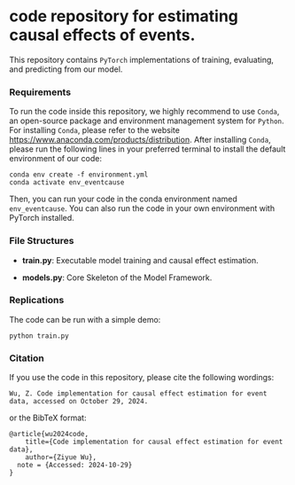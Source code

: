 # code repository for **estimating causal effects of events**.

This repository contains `PyTorch` implementations of training, evaluating, and predicting from our model. 


### Requirements

To run the code inside this repository, we highly recommend to use `Conda`, an open-source package and environment management system for `Python`. For installing `Conda`, please refer to the website https://www.anaconda.com/products/distribution. After installing `Conda`, please run the following lines in your preferred terminal to install the default environment of our code:

```
conda env create -f environment.yml
conda activate env_eventcause
```
Then, you can run your code in the conda environment named `env_eventcause`. You can also run the code in your own environment with PyTorch installed.


### File Structures

* **train.py**: Executable model training and causal effect estimation.

* **models.py**: Core Skeleton of the Model Framework.


### Replications

The code can be run with a simple demo:

```
python train.py
```

### Citation

If you use the code in this repository, please cite the following wordings:

```
Wu, Z. Code implementation for causal effect estimation for event data, accessed on October 29, 2024.
```
or the BibTeX format:

```
@article{wu2024code,
	title={Code implementation for causal effect estimation for event data},
	author={Ziyue Wu},
  note = {Accessed: 2024-10-29}
}
```
